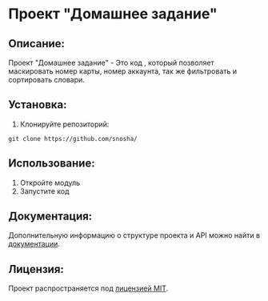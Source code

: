 # Проект "Домашнее задание"

## Описание:

Проект "Домашнее задание" - Это код , который позволяет маскировать номер карты, номер аккаунта, так же фильтровать и сортировать словари.

## Установка:

1. Клонируйте репозиторий:
```
git clone https://github.com/snosha/
```

## Использование:

1. Откройте модуль
2. Запустите код

## Документация:

Дополнительную информацию о структуре проекта и API можно найти в [документации](docs/README.md).

## Лицензия:

Проект распространяется под [лицензией MIT](LICENSE).